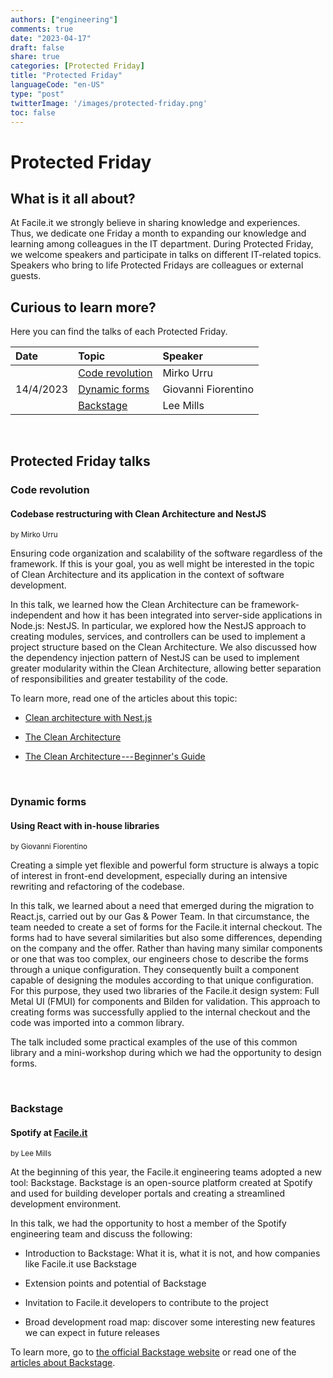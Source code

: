 ```yaml
---
authors: ["engineering"]
comments: true
date: "2023-04-17"
draft: false
share: true
categories: [Protected Friday]
title: "Protected Friday"
languageCode: "en-US"
type: "post"
twitterImage: '/images/protected-friday.png'
toc: false
---
```


# Protected Friday

## What is it all about?

At Facile.it we strongly believe in sharing knowledge and experiences. Thus, we dedicate one Friday a month to expanding our knowledge and learning among colleagues in the IT department. During Protected Friday, we welcome speakers and participate in talks on different IT-related topics. Speakers who bring to life Protected Fridays are colleagues or external guests.

    
    
## Curious to learn more?

Here you can find the talks of each Protected Friday.

<table>
    <thead>
        <tr
            align="left"
            >
            <th>Date</th>
            <th>Topic</th>
            <th>Speaker</th>
        </tr>
    </thead>
    <tbody>
        <tr>
            <td rowspan=4>14/4/2023</td>
        </tr>
        <tr>
            <td><a href="https://github.com/anaradujko/facile-it.github.io/edit/anaradujko-firstblog/content/blog/eng/protected-friday.md#code-revolution">Code revolution</a></td>
            <td>Mirko Urru</td>
        </tr>
        <tr>
            <td><a href="https://github.com/anaradujko/facile-it.github.io/edit/anaradujko-firstblog/content/blog/eng/protected-friday.md#dynamic-forms">Dynamic forms</a></td>
            <td>Giovanni Fiorentino</td>
        </tr>
        <tr>
            <td rowspan=2><a href="https://github.com/anaradujko/facile-it.github.io/edit/anaradujko-firstblog/content/blog/eng/protected-friday.md#backstage">Backstage</a></td>
            <td>Lee Mills</td>
        </tr>
    </tbody>
</table>

<br>

## Protected Friday talks

### Code revolution

#### Codebase restructuring with Clean Architecture and NestJS

<sup>by Mirko Urru</sup>

Ensuring code organization and scalability of the software regardless of the framework. If this is your goal, you as well might be interested in the topic of Clean Architecture and its application in the context of software development.

In this talk, we learned how the Clean Architecture can be framework-independent and how it has been integrated into server-side applications in Node.js: NestJS. In particular, we explored how the NestJS approach to creating modules, services, and controllers can be used to implement a project structure based on the Clean Architecture. We also discussed how the dependency injection pattern of NestJS can be used to implement greater modularity within the Clean Architecture, allowing better separation of responsibilities and greater testability of the code.

To learn more, read one of the articles about this topic:

-   [Clean architecture with Nest.js](https://medium.com/@jonathan.pretre91/clean-architecture-with-nestjs-e089cef65045 "https://medium.com/@jonathan.pretre91/clean-architecture-with-nestjs-e089cef65045")

-   [The Clean Architecture](https://blog.cleancoder.com/uncle-bob/2012/08/13/the-clean-architecture.html "https://blog.cleancoder.com/uncle-bob/2012/08/13/the-clean-architecture.html")

-   [The Clean Architecture --- Beginner's Guide](https://betterprogramming.pub/the-clean-architecture-beginners-guide-e4b7058c1165 "https://betterprogramming.pub/the-clean-architecture-beginners-guide-e4b7058c1165")

<br>

### Dynamic forms

#### Using React with in-house libraries

<sup>by Giovanni Fiorentino</sup>

Creating a simple yet flexible and powerful form structure is always a topic of interest in front-end development, especially during an intensive rewriting and refactoring of the codebase.

In this talk, we learned about a need that emerged during the migration to React.js, carried out by our Gas & Power Team. In that circumstance, the team needed to create a set of forms for the Facile.it internal checkout. The forms had to have several similarities but also some differences, depending on the company and the offer. Rather than having many similar components or one that was too complex, our engineers chose to describe the forms through a unique configuration. They consequently built a component capable of designing the modules according to that unique configuration. For this purpose, they used two libraries of the Facile.it design system: Full Metal UI (FMUI) for components and Bilden for validation. This approach to creating forms was successfully applied to the internal checkout and the code was imported into a common library.

The talk included some practical examples of the use of this common library and a mini-workshop during which we had the opportunity to design forms.

<br>

### Backstage

#### Spotify at [Facile.it](http://facile.it/ "http://Facile.it")

<sup>by Lee Mills</sup>

At the beginning of this year, the Facile.it engineering teams adopted a new tool: Backstage. Backstage is an open-source platform created at Spotify and used for building developer portals and creating a streamlined development environment.

In this talk, we had the opportunity to host a member of the Spotify engineering team and discuss the following:

-   Introduction to Backstage: What it is, what it is not, and how companies like Facile.it use Backstage

-   Extension points and potential of Backstage

-   Invitation to Facile.it developers to contribute to the project

-   Broad development road map: discover some interesting new features we can expect in future releases

To learn more, go to [the official Backstage website](https://backstage.io/docs/overview/what-is-backstage/ "https://backstage.io/docs/overview/what-is-backstage/") or read one of the [articles about Backstage](https://medium.com/tag/backstage "https://medium.com/tag/backstage").
